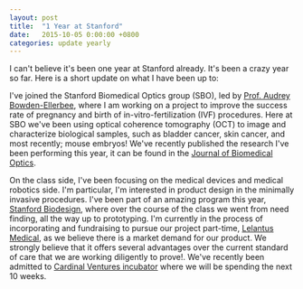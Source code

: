 ```yaml
---
layout: post
title:  "1 Year at Stanford"
date:   2015-10-05 0:00:00 +0800
categories: update yearly
---
```


I can't believe it's been one year at Stanford already. It's been a crazy year so far. Here is a short update on what I have been up to:

I've joined the Stanford Biomedical Optics group (SBO), led by [Prof. Audrey Bowden-Ellerbee](https://lab.vanderbilt.edu/bowdenlab/), where I am working on a project to improve the success rate of pregnancy and birth of in-vitro-fertilization (IVF) procedures. ​Here at SBO​ we've been using optical coherence tomography (OCT) to image and characterize biological samples, such as bladder cancer, skin cancer, and most recently; mouse embryos! We've recently published the research I've been performing this year​, it can be found in the [Journal of Biomedical Optics](http://dx.doi.org/10.1117/1.JBO.20.9.096004).

On the class side, I've been focusing on the medical devices and medical robotics side. I'm particular, I'm interested in product design in the minimally invasive procedures. I've been part of an amazing program this year, [Stanford Biodesign](http://biodesign.stanford.edu/), where over the course of the class we went from need finding, all the way up to prototyping. I'm currently in the process of incorporating and fundraising to pursue our project part-time, [Lelantus Medical](www.lelantusmed.com), as we believe there is a market demand for our product. We strongly believe that it offers several advantages over the current standard of care that we are working diligently to prove!. We've recently been admitted to [Cardinal Ventures incubator](http://www.cardinalventures.org/) where we will be spending the next 10 weeks.
